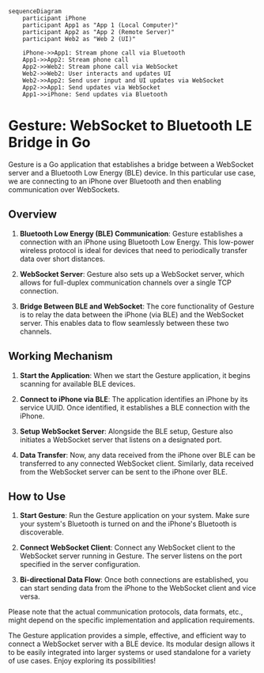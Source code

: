 ```mermaid
sequenceDiagram
    participant iPhone
    participant App1 as "App 1 (Local Computer)"
    participant App2 as "App 2 (Remote Server)"
    participant Web2 as "Web 2 (UI)"

    iPhone->>App1: Stream phone call via Bluetooth
    App1->>App2: Stream phone call
    App2->>Web2: Stream phone call via WebSocket
    Web2->>Web2: User interacts and updates UI
    Web2->>App2: Send user input and UI updates via WebSocket
    App2->>App1: Send updates via WebSocket
    App1->>iPhone: Send updates via Bluetooth
```

# Gesture: WebSocket to Bluetooth LE Bridge in Go

Gesture is a Go application that establishes a bridge between a WebSocket server and a Bluetooth Low Energy (BLE) device. In this particular use case, we are connecting to an iPhone over Bluetooth and then enabling communication over WebSockets.

## Overview

1. **Bluetooth Low Energy (BLE) Communication**: Gesture establishes a connection with an iPhone using Bluetooth Low Energy. This low-power wireless protocol is ideal for devices that need to periodically transfer data over short distances.
    
2. **WebSocket Server**: Gesture also sets up a WebSocket server, which allows for full-duplex communication channels over a single TCP connection.
    
3. **Bridge Between BLE and WebSocket**: The core functionality of Gesture is to relay the data between the iPhone (via BLE) and the WebSocket server. This enables data to flow seamlessly between these two channels.
    

## Working Mechanism

1. **Start the Application**: When we start the Gesture application, it begins scanning for available BLE devices.
    
2. **Connect to iPhone via BLE**: The application identifies an iPhone by its service UUID. Once identified, it establishes a BLE connection with the iPhone.
    
3. **Setup WebSocket Server**: Alongside the BLE setup, Gesture also initiates a WebSocket server that listens on a designated port.
    
4. **Data Transfer**: Now, any data received from the iPhone over BLE can be transferred to any connected WebSocket client. Similarly, data received from the WebSocket server can be sent to the iPhone over BLE.
    

## How to Use

1. **Start Gesture**: Run the Gesture application on your system. Make sure your system's Bluetooth is turned on and the iPhone's Bluetooth is discoverable.
    
2. **Connect WebSocket Client**: Connect any WebSocket client to the WebSocket server running in Gesture. The server listens on the port specified in the server configuration.
    
3. **Bi-directional Data Flow**: Once both connections are established, you can start sending data from the iPhone to the WebSocket client and vice versa.
    

Please note that the actual communication protocols, data formats, etc., might depend on the specific implementation and application requirements.

The Gesture application provides a simple, effective, and efficient way to connect a WebSocket server with a BLE device. Its modular design allows it to be easily integrated into larger systems or used standalone for a variety of use cases. Enjoy exploring its possibilities!
